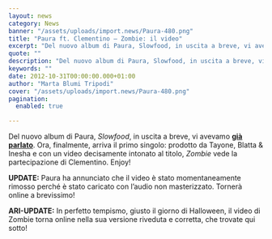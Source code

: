 ```yaml
---
layout: news
category: News
banner: "/assets/uploads/import.news/Paura-480.png"
title: "Paura ft. Clementino – Zombie: il video"
excerpt: "Del nuovo album di Paura, Slowfood, in uscita a breve, vi avevamo già parlato. Ora, finalmente, arriva il primo singolo: prodotto da Tayone, Blatta & Inesha e con un video decisamente intonato al titolo, Zombie vede la partecipazione di Clementino. Enjoy!   UPDATE: Paura ha annunciato che il video è stato momentaneamente rimosso perché è stato [&hellip"
quote: ""
description: "Del nuovo album di Paura, Slowfood, in uscita a breve, vi avevamo già parlato. Ora, finalmente, arriva il primo singolo: prodotto da Tayone, Blatta & Inesha e con un video decisamente intonato al titolo, Zombie vede la partecipazione di Clementino. Enjoy!   UPDATE: Paura ha annunciato che il video è stato momentaneamente rimosso perché è stato [&hellip"
keywords: ""
date: 2012-10-31T00:00:00.000+01:00
author: "Marta Blumi Tripodi"
cover: "/assets/uploads/import.news/Paura-480.png"
pagination:
  enabled: true

---
```


Del nuovo album di Paura, _Slowfood_, in uscita a breve, vi avevamo [**già parlato**](https://hotmc.com/paura-svela-i-featuring-del-nuovo-album-slowfood/ "http://hotmc.com/paura-svela-i-featuring-del-nuovo-album-slowfood/"). Ora, finalmente, arriva il primo singolo: prodotto da Tayone, Blatta & Inesha e con un video decisamente intonato al titolo, _Zombie_ vede la partecipazione di Clementino. Enjoy!

**UPDATE:** Paura ha annunciato che il video è stato momentaneamente rimosso perché è stato caricato con l’audio non masterizzato. Tornerà online a brevissimo!

**ARI-UPDATE:** In perfetto tempismo, giusto il giorno di Halloween, il video di Zombie torna online nella sua versione riveduta e corretta, che trovate qui sotto!

  